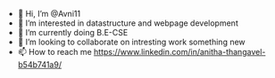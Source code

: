 - 👋 Hi, I’m @Avni11
- 👀 I’m interested in datastructure and webpage development 
- 🌱 I’m currently doing B.E-CSE
- 💞️ I’m looking to collaborate on intresting work something new
- 📫 How to reach me https://www.linkedin.com/in/anitha-thangavel-b54b741a9/

<!---
Avni11/Avni11 is a ✨ special ✨ repository because its `README.md` (this file) appears on your GitHub profile.
You can click the Preview link to take a look at your changes.
--->
